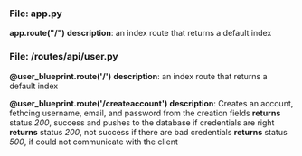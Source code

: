 ### File: app.py

**app.route("/")**
**description**: an index route that returns a default index

### File: /routes/api/user.py

**@user_blueprint.route('/')**
**description**: an index route that returns a default index

**@user_blueprint.route('/createaccount')**
**description**: Creates an account, fethcing username, email, and password from the creation fields
**returns** status *200*, success and pushes to the database if credentials are right
**returns** status *200*, not success if there are bad credentials
**returns** status *500*, if could not communicate with the client